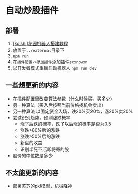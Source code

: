 # 自动炒股插件

## 部署

1.  [[koishi]花园机器人搭建教程](https://forum.reifuu.icu/d/9-koishihua-yuan-ji-qi-ren-da-jian-jiao-cheng)
2.  放置于`../external`目录下
3.  `npm run`
4.  在`插件配置->添加插件`添加插件`scxnpwxn`
5.  以开发者模式重新启动机器人
    `npm run dev`

## 一些想更新的内容

- 在插件配置里改变算法参数（什么时候买，买多少）
- 另一种算法（买入后按照当前价格找机会卖出）
- 另一种算法
  以固定资金入场，跌20%买20%，涨20%卖20%
- 尝试识别趋势，预测涨跌概率
  - 涨了后跌的概率，跌了以后涨的概率是否为0.5
  - 涨跌>80%后的涨跌
  - 涨跌>50%后的涨跌
  - 新盘的收益
  - 识别半死不活即将寄的股
- 股价的中位数是多少

## 不太能更新的内容

- 部署苏苏的pkl模型，机械降神
